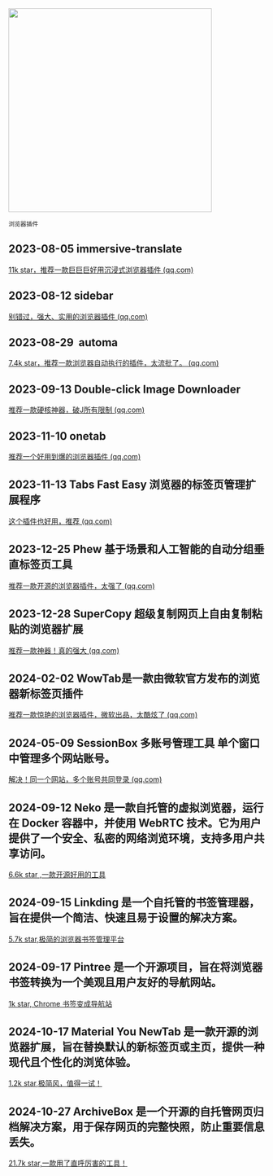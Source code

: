 <img src="https://img.picui.cn/free/2024/10/23/671868b3a779f.png" width="400" />  

<small>浏览器插件</small>


## 2023-08-05 immersive-translate

[11k star，推荐一款巨巨巨好用沉浸式浏览器插件 (qq.com)](https://mp.weixin.qq.com/s?__biz=MzU4MjY3Mzc3OQ==&mid=2247486936&idx=1&sn=893b7f13252754ea4eae1ed8a8651949&chksm=fdb5f9c4cac270d28d0fa92527d4221d902cafd49c912b1c8ced867444fe1585f934d2c08b44&token=1471711010&lang=zh_CN#rd)

## 2023-08-12 **sidebar**

[别错过，强大、实用的浏览器插件 (qq.com)](https://mp.weixin.qq.com/s?__biz=MzU4MjY3Mzc3OQ==&mid=2247487068&idx=2&sn=482d549ffaca0c4d3c76f540a77d3006&chksm=fdb5fa40cac2735663c66fd22b239353c7aa9a67369d11e00013dfd08d6c3be1c9a4e2b771a2&token=1471711010&lang=zh_CN#rd)

## 2023-08-29   automa

[7.4k star，推荐一款浏览器自动执行的插件，太流批了。 (qq.com)](https://mp.weixin.qq.com/s?__biz=MzU4MjY3Mzc3OQ==&mid=2247487499&idx=3&sn=1023de850075efcde7c17bb201f73a0e&chksm=fdb5e417cac26d011860183cdcbcfa06f7e3930a43848ad67e06a35589104f8f367052f222bc&token=1471711010&lang=zh_CN#rd)

## 2023-09-13 Double-click Image Downloader

[推荐一款硬核神器，破J所有限制 (qq.com)](https://mp.weixin.qq.com/s?__biz=MzU4MjY3Mzc3OQ==&mid=2247487972&idx=3&sn=76bc8e54ca00237b52ba5e87c4d84ccc&chksm=fdb5e5f8cac26cee54ad2937c79fda395fc3fe43444bd0b7934ed5a09bb6e50afcd5cf94189c&token=326091476&lang=zh_CN#rd)

## 2023-11-10 onetab

[推荐一个好用到爆的浏览器插件 (qq.com)](https://mp.weixin.qq.com/s?__biz=MzU4MjY3Mzc3OQ==&mid=2247489058&idx=1&sn=9a62b1f328da0b5c15a306df81814534&chksm=fdb5e23ecac26b284e1d37e7d7db90ef24b89c7cf8f96503e7b43ed827d844047025af34e080&token=1725010599&lang=zh_CN#rd)

## 2023-11-13 Tabs Fast Easy 浏览器的标签页管理扩展程序

[这个插件也好用，推荐 (qq.com)](https://mp.weixin.qq.com/s?__biz=MzU4MjY3Mzc3OQ==&mid=2247489097&idx=2&sn=2eda36728b9a17cc3ca551e01d9efb2a&chksm=fdb5e255cac26b43133a39a21489487db8710f97b245909810e89321071456321701638dc229&token=1725010599&lang=zh_CN#rd)

## 2023-12-25 Phew 基于场景和人工智能的自动分组垂直标签页工具

[推荐一款开源的浏览器插件，太强了 (qq.com)](https://mp.weixin.qq.com/s?__biz=MzU4MjY3Mzc3OQ==&mid=2247489678&idx=1&sn=a4043cf71b6837391a0411cfb49d6270&chksm=fdb5ec92cac26584cf309a1324e8f7de1b6b659535ac0b5a6b7b89871b7cfa453babf97e120e&token=1471711010&lang=zh_CN#rd)

## 2023-12-28  SuperCopy 超级复制网页上自由复制粘贴的浏览器扩展

[​推荐一款神器！真的强大 (qq.com)](https://mp.weixin.qq.com/s?__biz=MzU4MjY3Mzc3OQ==&mid=2247489699&idx=1&sn=0e6664502fa106ddfa3128e98fc1eedf&chksm=fdb5ecbfcac265a98ae1e52f8cd895699f763677b7f869b80c5e50d619ce4bf4119a13beb2b4&token=1471711010&lang=zh_CN#rd)

## 2024-02-02 WowTab是一款由微软官方发布的浏览器新标签页插件

[推荐一款惊艳的浏览器插件，微软出品，太酷炫了 (qq.com)](https://mp.weixin.qq.com/s?__biz=MzU4MjY3Mzc3OQ==&mid=2247490112&idx=2&sn=55035d1750040e4fd0e5a24a0df17aa0&chksm=fdb5ee5ccac2674a13e60fd6046e71c819ca8f6659ed3798cc5794f843f36214fc7ced62feab&token=1471711010&lang=zh_CN#rd)

## 2024-05-09 SessionBox 多账号管理工具 单个窗口中管理多个网站账号。

[解决！同一个网站，多个账号共同登录 (qq.com)](https://mp.weixin.qq.com/s?__biz=MzU4MjY3Mzc3OQ==&mid=2247491190&idx=1&sn=e958f4c3530d08e12d1b81033a4c75a8&chksm=fdb5ea6acac2637c5d749806335a9340b46523adc95b0024348d395fa4338c6e8657ff0d0e51&token=530396526&lang=zh_CN#rd)

## 2024-09-12 Neko 是一款自托管的虚拟浏览器，运行在 Docker 容器中，并使用 WebRTC 技术。它为用户提供了一个安全、私密的网络浏览环境，支持多用户共享访问。

[6.6k star ,一款开源好用的工具](https://mp.weixin.qq.com/s?__biz=MzU4MjY3Mzc3OQ==&mid=2247494234&idx=1&sn=f0c3a23bca56b3ffa77d9d10c473af23&chksm=fdb61e46cac197508c50d4e96b7c190dc44a5bd00641a831710a8ebcb24b2433f990d831654c&token=1264986599&lang=zh_CN#rd)

## 2024-09-15 Linkding 是一个自托管的书签管理器，旨在提供一个简洁、快速且易于设置的解决方案。

[5.7k star,极简的浏览器书签管理平台](https://mp.weixin.qq.com/s?__biz=MzU4MjY3Mzc3OQ==&mid=2247494601&idx=1&sn=fe96f3cf44706d58c8ce9016293209bb&chksm=fdb61fd5cac196c3391467686a197f5fea8670642f5c4572c19bd00360b2e369c207e785c441&token=1264986599&lang=zh_CN#rd)

## 2024-09-17  Pintree 是一个开源项目，旨在将浏览器书签转换为一个美观且用户友好的导航网站。

[1k star, Chrome 书签变成导航站](https://mp.weixin.qq.com/s?__biz=MzU4MjY3Mzc3OQ==&mid=2247494603&idx=1&sn=4801c671e78cfa7b16fc26441efebc9c&chksm=fdb61fd7cac196c1c43b56eee5d1c4c236b9615fe68a0ecaec79bd7b8f52b1761a7b777930f1&token=1264986599&lang=zh_CN#rd)

## 2024-10-17 Material You NewTab 是一款开源的浏览器扩展，旨在替换默认的新标签页或主页，提供一种现代且个性化的浏览体验。

[1.2k star,极简风，值得一试！](https://mp.weixin.qq.com/s?__biz=MzU4MjY3Mzc3OQ==&mid=2247495384&idx=1&sn=975c9e9a186aa9e24ec9cb7284691d51&chksm=fdb61ac4cac193d2ac4b83e92e3fe39b6efec47139d3033a751243018a7bc38502584885f6bc&token=1783337456&lang=zh_CN#rd)

##  2024-10-27 ArchiveBox 是一个开源的自托管网页归档解决方案，用于保存网页的完整快照，防止重要信息丢失。

[21.7k star,一款用了直呼厉害的工具！](https://mp.weixin.qq.com/s?__biz=MzU4MjY3Mzc3OQ==&mid=2247495539&idx=1&sn=0415496feaf8c7f95ea68997ee1c93a5&chksm=fdb61b6fcac1927929bcab2634749cf7c1095f9b2e0bdd2af8fef1bb76317194b79260da2c98&token=1783337456&lang=zh_CN#rd)